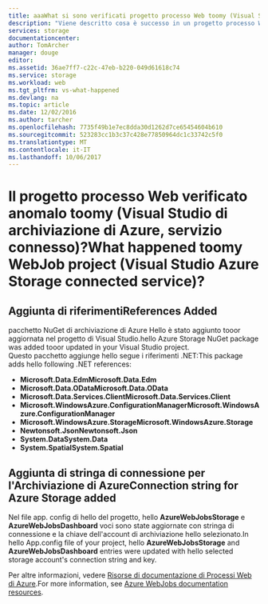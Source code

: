 ```yaml
---
title: aaaWhat si sono verificati progetto processo Web toomy (Visual Studio di archiviazione di Azure, servizio connesso)? | Microsoft Docs
description: "Viene descritto cosa è successo in un progetto processo Web di Azure dopo che l'account di archiviazione tooa utilizzando Visual Studio la connessione di servizi connessi"
services: storage
documentationcenter: 
author: TomArcher
manager: douge
editor: 
ms.assetid: 36ae7ff7-c22c-47eb-b220-049d61618c74
ms.service: storage
ms.workload: web
ms.tgt_pltfrm: vs-what-happened
ms.devlang: na
ms.topic: article
ms.date: 12/02/2016
ms.author: tarcher
ms.openlocfilehash: 7735f49b1e7ec8dda30d1262d7ce65454604b610
ms.sourcegitcommit: 523283cc1b3c37c428e77850964dc1c33742c5f0
ms.translationtype: MT
ms.contentlocale: it-IT
ms.lasthandoff: 10/06/2017
---
```

# <a name="what-happened-toomy-webjob-project-visual-studio-azure-storage-connected-service"></a><span data-ttu-id="22edc-104">Il progetto processo Web verificato anomalo toomy (Visual Studio di archiviazione di Azure, servizio connesso)?</span><span class="sxs-lookup"><span data-stu-id="22edc-104">What happened toomy WebJob project (Visual Studio Azure Storage connected service)?</span></span>
## <a name="references-added"></a><span data-ttu-id="22edc-105">Aggiunta di riferimenti</span><span class="sxs-lookup"><span data-stu-id="22edc-105">References Added</span></span>
<span data-ttu-id="22edc-106">pacchetto NuGet di archiviazione di Azure Hello è stato aggiunto tooor aggiornata nel progetto di Visual Studio.</span><span class="sxs-lookup"><span data-stu-id="22edc-106">hello Azure Storage NuGet package was added tooor updated in your Visual Studio project.</span></span>  
<span data-ttu-id="22edc-107">Questo pacchetto aggiunge hello segue i riferimenti .NET:</span><span class="sxs-lookup"><span data-stu-id="22edc-107">This package adds hello following .NET references:</span></span>

* <span data-ttu-id="22edc-108">**Microsoft.Data.Edm**</span><span class="sxs-lookup"><span data-stu-id="22edc-108">**Microsoft.Data.Edm**</span></span>
* <span data-ttu-id="22edc-109">**Microsoft.Data.OData**</span><span class="sxs-lookup"><span data-stu-id="22edc-109">**Microsoft.Data.OData**</span></span>
* <span data-ttu-id="22edc-110">**Microsoft.Data.Services.Client**</span><span class="sxs-lookup"><span data-stu-id="22edc-110">**Microsoft.Data.Services.Client**</span></span>
* <span data-ttu-id="22edc-111">**Microsoft.WindowsAzure.ConfigurationManager**</span><span class="sxs-lookup"><span data-stu-id="22edc-111">**Microsoft.WindowsAzure.ConfigurationManager**</span></span>
* <span data-ttu-id="22edc-112">**Microsoft.WindowsAzure.Storage**</span><span class="sxs-lookup"><span data-stu-id="22edc-112">**Microsoft.WindowsAzure.Storage**</span></span>
* <span data-ttu-id="22edc-113">**Newtonsoft.Json**</span><span class="sxs-lookup"><span data-stu-id="22edc-113">**Newtonsoft.Json**</span></span>
* <span data-ttu-id="22edc-114">**System.Data**</span><span class="sxs-lookup"><span data-stu-id="22edc-114">**System.Data**</span></span>
* <span data-ttu-id="22edc-115">**System.Spatial**</span><span class="sxs-lookup"><span data-stu-id="22edc-115">**System.Spatial**</span></span>

## <a name="connection-string-for-azure-storage-added"></a><span data-ttu-id="22edc-116">Aggiunta di stringa di connessione per l'Archiviazione di Azure</span><span class="sxs-lookup"><span data-stu-id="22edc-116">Connection string for Azure Storage added</span></span>
<span data-ttu-id="22edc-117">Nel file app. config di hello del progetto, hello **AzureWebJobsStorage** e **AzureWebJobsDashboard** voci sono state aggiornate con stringa di connessione e la chiave dell'account di archiviazione hello selezionato.</span><span class="sxs-lookup"><span data-stu-id="22edc-117">In hello App.config file of your project, hello **AzureWebJobsStorage** and **AzureWebJobsDashboard** entries were updated with hello selected storage account's connection string and key.</span></span>

<span data-ttu-id="22edc-118">Per altre informazioni, vedere [Risorse di documentazione di Processi Web di Azure](http://go.microsoft.com/fwlink/?linkid=390226).</span><span class="sxs-lookup"><span data-stu-id="22edc-118">For more information, see [Azure WebJobs documentation resources](http://go.microsoft.com/fwlink/?linkid=390226).</span></span>

